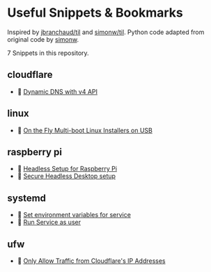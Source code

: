 # Useful Snippets & Bookmarks

Inspired by [jbranchaud/til](https://github.com/jbranchaud/til) and [simonw/til](https://github.com/simonw/til). 
Python code adapted from original code by [simonw](https://github.com/simonw).

<!-- count starts -->7<!-- count ends --> Snippets in this repository.

<!-- index starts -->
## cloudflare

* :bookmark: [Dynamic DNS with v4 API](https://github.com/dcerisano/Cloudflare-dynamic-dns)

## linux

* :bookmark: [On the Fly Multi-boot Linux Installers on USB](https://www.techrepublic.com/article/how-to-create-an-on-the-fly-flash-drive-with-bootable-linux-distributions/)

## raspberry pi

* :memo: [Headless Setup for Raspberry Pi](https://github.com/wrecker/snippets/blob/master/raspberry_pi/headless-setup.md)
* :bookmark: [Secure Headless Desktop setup](https://www.instructables.com/id/Raspberry-Pi-Desktop-Secure-Headless-Setup-Without/)

## systemd

* :bookmark: [Set environment variables for service](https://serverfault.com/questions/413397/how-to-set-environment-variable-in-systemd-service/413408#413408)
* :bookmark: [Run Service as user](https://askubuntu.com/questions/676007/how-do-i-make-my-systemd-service-run-via-specific-user-and-start-on-boot/676022#676022)

## ufw

* :memo: [Only Allow Traffic from Cloudflare's IP Addresses](https://github.com/wrecker/snippets/blob/master/ufw/restrict_to_cloudflare_ips.md)
<!-- index ends -->
